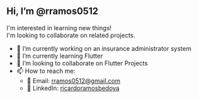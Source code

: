 ## Hi, I’m @rramos0512  
I'm interested in learning new things!  
I'm looking to collaborate on related projects.  

- 🔭 I’m currently working on an insurance administrator system  
- 🌱 I’m currently learning Flutter  
- 👯 I’m looking to collaborate on Flutter Projects  
- 📫 How to reach me:  
  - 📧 Email: [rramos0512@gmail.com](mailto:rramos0512@gmail.com)  
  - 💼 LinkedIn: [ricardoramosbedoya](https://www.linkedin.com/in/ricardoramosbedoya)  

